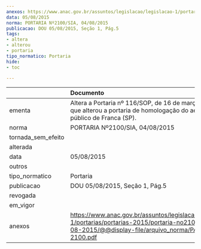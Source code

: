 ```yaml
---
anexos: https://www.anac.gov.br/assuntos/legislacao/legislacao-1/portarias/portarias-2015/portaria-no2100-sia-04-08-2015/@@display-file/arquivo_norma/PA2015-2100.pdf
data: 05/08/2015
norma: PORTARIA Nº2100/SIA, 04/08/2015
publicacao: DOU 05/08/2015, Seção 1, Pág.5
tags:
- altera
- alterou
- portaria
tipo_normatico: Portaria
hide: 
- toc 
 
---
```


|                    | Documento                                                                                                                                                     |
|:-------------------|:--------------------------------------------------------------------------------------------------------------------------------------------------------------|
| ementa             | Altera a Portaria nº 116/SOP, de 16 de março de 1995, que alterou a portaria de homologação do aeródromo público de Franca (SP).                              |
| norma              | PORTARIA Nº2100/SIA, 04/08/2015                                                                                                                               |
| tornada_sem_efeito |                                                                                                                                                               |
| alterada           |                                                                                                                                                               |
| data               | 05/08/2015                                                                                                                                                    |
| outros             |                                                                                                                                                               |
| tipo_normatico     | Portaria                                                                                                                                                      |
| publicacao         | DOU 05/08/2015, Seção 1, Pág.5                                                                                                                                |
| revogada           |                                                                                                                                                               |
| em_vigor           |                                                                                                                                                               |
| anexos             | https://www.anac.gov.br/assuntos/legislacao/legislacao-1/portarias/portarias-2015/portaria-no2100-sia-04-08-2015/@@display-file/arquivo_norma/PA2015-2100.pdf |